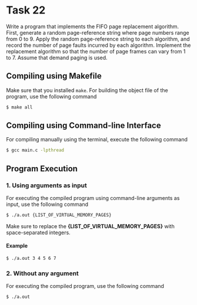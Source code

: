 # Task 22
Write a program that implements the FIFO page replacement algorithm. First, generate a random page-reference string where page numbers range from 0 to 9. Apply the random page-reference string to each algorithm, and record the number of page faults incurred by each algorithm. Implement the replacement algorithm so that the number of page frames can vary from 1 to 7. Assume that demand paging is used.

## Compiling using Makefile
Make sure that you installed `make`.
For building the object file of the program, use the following command
```sh
$ make all
```

## Compiling using Command-line Interface
For compiling manually using the terminal, execute the following command
```sh
$ gcc main.c -lpthread
```

## Program Execution
### 1. Using arguments as input
For executing the compiled program using command-line arguments as input, use the following command
```sh
$ ./a.out {LIST_OF_VIRTUAL_MEMORY_PAGES}
```
Make sure to replace the **{LIST_OF_VIRTUAL_MEMORY_PAGES}** with space-separated integers.
#### Example
```sh
$ ./a.out 3 4 5 6 7
```

### 2. Without any argument
For executing the compiled program, use the following command
```sh
$ ./a.out
```
